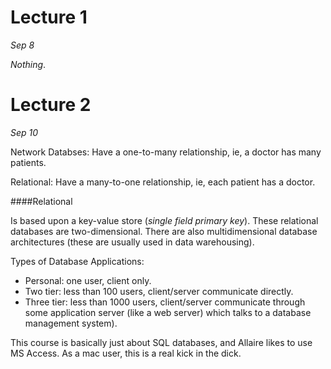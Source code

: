 Lecture 1
=========

*Sep 8*

*Nothing*.

Lecture 2
=========

*Sep 10*

Network Databses: Have a one-to-many relationship, ie, a doctor has many patients.

Relational: Have a many-to-one relationship, ie, each patient has a doctor.

####Relational

Is based upon a key-value store (*single field primary key*). These relational databases are two-dimensional. There are also multidimensional database architectures (these are usually used in data warehousing).

Types of Database Applications:

- Personal: one user, client only.
- Two tier: less than 100 users, client/server communicate directly.
- Three tier: less than 1000 users, client/server communicate through some application server (like a web server) which talks to a database management system).

This course is basically just about SQL databases, and Allaire likes to use MS Access. As a mac user, this is a real kick in the dick.
